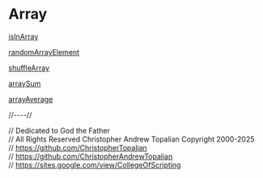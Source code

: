 # Array

[isInArray](isInArray.js)  

[randomArrayElement](randomArrayElement.js)  

[shuffleArray](shuffleArray.js)  

[arraySum](arraySum.js)  

[arrayAverage](arrayAverage.js)  

//----//

// Dedicated to God the Father  
// All Rights Reserved Christopher Andrew Topalian Copyright 2000-2025  
// https://github.com/ChristopherTopalian  
// https://github.com/ChristopherAndrewTopalian  
// https://sites.google.com/view/CollegeOfScripting

